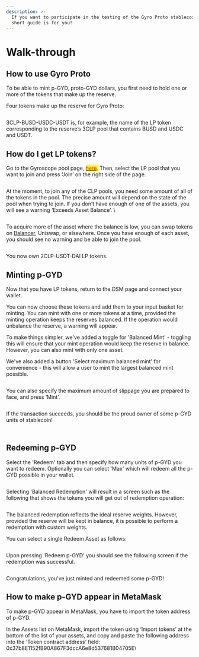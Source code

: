 ```yaml
---
description: >-
  If you want to participate in the testing of the Gyro Proto stablecoin, this
  short guide is for you!
---
```


# Walk-through

## How to use Gyro Proto

To be able to mint p-GYD, proto-GYD dollars, you first need to hold one or more of the tokens that make up the reserve.

Four tokens make up the reserve for Gyro Proto:

<figure><img src="../.gitbook/assets/Screenshot 2023-01-23 at 15.49.19.png" alt=""><figcaption></figcaption></figure>

3CLP-BUSD-USDC-USDT is, for example, the name of the LP token corresponding to the reserve’s 3CLP pool that contains BUSD and USDC and USDT.

## How do I get LP tokens?

Go to the Gyroscope pool page, [<mark style="color:red;">here</mark>](http://link.gyro.finance)<mark style="color:red;">.</mark> Then, select the LP pool that you want to join and press ‘Join’ on the right side of the page.&#x20;

<figure><img src="https://lh5.googleusercontent.com/Np0c3KpAJc_g3rG3qmXyDLLVnn2TVYzdvjo02Rooi2USk7vuECLkIrS1409bkSP6WNsnZ-jMZOU-dLNcsRcZGLJTr0Rpzme24RHUMNJEGVT_Mc-jzRt1__7YVNfq7b1D86wN8132mv22pDEYfVu_STNp2Xnfmb9e_rpulGaLaoknKaxaW8mOJSVZrrYn6w" alt=""><figcaption></figcaption></figure>

At the moment, to join any of the CLP pools, you need some amount of all of the tokens in the pool. The precise amount will depend on the state of the pool when trying to join. If you don’t have enough of one of the assets, you will see a warning ‘Exceeds Asset Balance’. \


<figure><img src="../.gitbook/assets/Screenshot 2023-01-23 at 15.46.33.png" alt=""><figcaption></figcaption></figure>

To acquire more of the asset where the balance is low, you can swap tokens on [Balancer](https://app.balancer.fi/#/polygon/trade), Uniswap, or elsewhere. Once you have enough of each asset, you should see no warning and be able to join the pool.

<figure><img src="../.gitbook/assets/Screenshot 2023-01-23 at 16.11.56.png" alt=""><figcaption></figcaption></figure>

You now own 2CLP-USDT-DAI LP tokens.&#x20;

## Minting p-GYD

Now that you have LP tokens, return to the DSM page and connect your wallet.

You can now choose these tokens and add them to your input basket for minting. You can mint with one or more tokens at a time, provided the minting operation keeps the reserves balanced. If the operation would unbalance the reserve, a warning will appear.&#x20;

To make things simpler, we've added a toggle for 'Balanced Mint' - toggling this will ensure that your mint operation would keep the reserve in balance. However, you can also mint with only one asset.

We've also added a button 'Select maximum balanced mint' for convenience - this will allow a user to mint the largest balanced mint possible.&#x20;

<figure><img src="../.gitbook/assets/Screenshot 2023-01-23 at 16.15.22.png" alt=""><figcaption></figcaption></figure>

You can also specify the maximum amount of slippage you are prepared to face, and press ‘Mint’.&#x20;

<figure><img src="../.gitbook/assets/mintsuccess.png" alt=""><figcaption></figcaption></figure>

If the transaction succeeds, you should be the proud owner of some p-GYD units of stablecoin!

\
Redeeming p-GYD
---------------

Select the 'Redeem' tab and then specify how many units of p-GYD you want to redeem. Optionally you can select 'Max' which will redeem all the p-GYD possible in your wallet.&#x20;

<figure><img src="../.gitbook/assets/Screenshot 2023-01-23 at 16.06.28.png" alt=""><figcaption></figcaption></figure>



Selecting 'Balanced Redemption' will result in a screen such as the following that shows the tokens you will get out of redemption operation:

<figure><img src="../.gitbook/assets/balancedredemption.png" alt=""><figcaption></figcaption></figure>

The balanced redemption reflects the ideal reserve weights. However, provided the reserve will be kept in balance, it is possible to perform a redemption with custom weights.&#x20;

You can select a single Redeem Asset as follows:

<figure><img src="../.gitbook/assets/Screenshot 2023-01-23 at 16.06.43.png" alt=""><figcaption></figcaption></figure>

Upon pressing 'Redeem p-GYD' you should see the following screen if the redemption was successful.

<figure><img src="../.gitbook/assets/redemptionsuccess.png" alt=""><figcaption></figcaption></figure>

Congratulations, you've just minted and redeemed some p-GYD!

## How to make p-GYD appear in MetaMask

To make p-GYD appear in MetaMask, you have to import the token address of p-GYD.&#x20;

In the Assets list on MetaMask, import the token using ‘Import tokens’ at the bottom of the list of your assets, and copy and paste the following address into the ‘Token contract address’ field: 0x37b8E1152fB90A867F3dccA6e8d537681B04705E\
